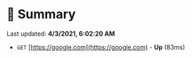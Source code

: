 # 📖 Summary
Last updated: **4/3/2021, 6:02:20 AM**

- `GET` [https://google.com](https://google.com) - **Up** (83ms)
